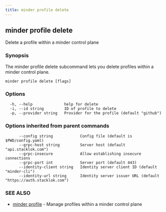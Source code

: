 ```yaml
---
title: minder profile delete
---
```

## minder profile delete

Delete a profile within a minder control plane

### Synopsis

The minder profile delete subcommand lets you delete profiles within a
minder control plane.

```
minder profile delete [flags]
```

### Options

```
  -h, --help              help for delete
  -i, --id string         ID of profile to delete
  -p, --provider string   Provider for the profile (default "github")
```

### Options inherited from parent commands

```
      --config string            Config file (default is $PWD/config.yaml)
      --grpc-host string         Server host (default "api.stacklok.com")
      --grpc-insecure            Allow establishing insecure connections
      --grpc-port int            Server port (default 443)
      --identity-client string   Identity server client ID (default "minder-cli")
      --identity-url string      Identity server issuer URL (default "https://auth.stacklok.com")
```

### SEE ALSO

* [minder profile](minder_profile.md)	 - Manage profiles within a minder control plane

